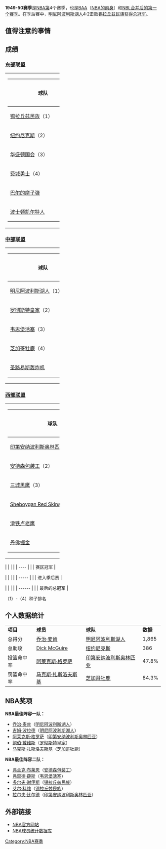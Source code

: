 **1949-50赛季**是[NBA第](../Page/NBA.md "wikilink")4个赛季，也是[BAA](https://zh.wikipedia.org/wiki/BAA "wikilink")（[NBA的前身](../Page/NBA.md "wikilink")）和[NBL合并后的第一个赛季](https://zh.wikipedia.org/wiki/NBL "wikilink")。在季后赛中，[明尼阿波利斯湖人](https://zh.wikipedia.org/wiki/明尼阿波利斯湖人 "wikilink")4:2击败[锡拉丘兹民族获得总冠军](https://zh.wikipedia.org/wiki/锡拉丘兹民族 "wikilink")。

## 值得注意的事情

## 成绩

### [东部联盟](https://zh.wikipedia.org/wiki/東部聯盟_\(NBA\) "wikilink")

<table style="width:35%;">
<colgroup>
<col style="width: 35%" />
</colgroup>
<tbody>
<tr class="odd">
<td><table style="width:244%;">
<colgroup>
<col style="width: 55%" />
<col style="width: 80%" />
<col style="width: 80%" />
<col style="width: 15%" />
<col style="width: 14%" />
</colgroup>
<thead>
<tr class="header">
<th><p>球队</p></th>
<th><p>胜</p></th>
<th><p>负</p></th>
<th><p>胜率</p></th>
<th><p>落后</p></th>
</tr>
</thead>
<tbody>
<tr class="odd">
<td><p><a href="https://zh.wikipedia.org/wiki/锡拉丘兹民族" title="wikilink">锡拉丘兹民族</a>（1）</p></td>
<td><p>51</p></td>
<td><p>13</p></td>
<td><p>.625</p></td>
<td><p>-</p></td>
</tr>
<tr class="even">
<td><p><a href="https://zh.wikipedia.org/wiki/纽约尼克斯" title="wikilink">纽约尼克斯</a>（2）</p></td>
<td><p>40</p></td>
<td><p>28</p></td>
<td><p>.588</p></td>
<td><p>13</p></td>
</tr>
<tr class="odd">
<td><p><a href="https://zh.wikipedia.org/wiki/华盛顿国会" title="wikilink">华盛顿国会</a>（3）</p></td>
<td><p>32</p></td>
<td><p>36</p></td>
<td><p>.471</p></td>
<td><p>21</p></td>
</tr>
<tr class="even">
<td><p><a href="https://zh.wikipedia.org/wiki/费城勇士" title="wikilink">费城勇士</a>（4）</p></td>
<td><p>26</p></td>
<td><p>42</p></td>
<td><p>.382</p></td>
<td><p>27</p></td>
</tr>
<tr class="odd">
<td><p><a href="https://zh.wikipedia.org/wiki/巴尔的摩子弹" title="wikilink">巴尔的摩子弹</a></p></td>
<td><p>25</p></td>
<td><p>43</p></td>
<td><p>.368</p></td>
<td><p>28</p></td>
</tr>
<tr class="even">
<td><p><a href="../Page/波士顿凯尔特人.md" title="wikilink">波士顿凯尔特人</a></p></td>
<td><p>22</p></td>
<td><p>46</p></td>
<td><p>.324</p></td>
<td><p>31</p></td>
</tr>
</tbody>
</table></td>
</tr>
</tbody>
</table>

### [中部联盟](https://zh.wikipedia.org/wiki/中部聯盟_\(NBA\) "wikilink")

<table style="width:35%;">
<colgroup>
<col style="width: 35%" />
</colgroup>
<tbody>
<tr class="odd">
<td><table style="width:244%;">
<colgroup>
<col style="width: 55%" />
<col style="width: 80%" />
<col style="width: 80%" />
<col style="width: 15%" />
<col style="width: 14%" />
</colgroup>
<thead>
<tr class="header">
<th><p>球队</p></th>
<th><p>胜</p></th>
<th><p>负</p></th>
<th><p>胜率</p></th>
<th><p>落后</p></th>
</tr>
</thead>
<tbody>
<tr class="odd">
<td><p><a href="https://zh.wikipedia.org/wiki/明尼阿波利斯湖人" title="wikilink">明尼阿波利斯湖人</a>（1）</p></td>
<td><p>51</p></td>
<td><p>17</p></td>
<td><p>.750</p></td>
<td><p>-</p></td>
</tr>
<tr class="even">
<td><p><a href="https://zh.wikipedia.org/wiki/罗彻斯特皇家" title="wikilink">罗彻斯特皇家</a>（2）</p></td>
<td><p>51</p></td>
<td><p>17</p></td>
<td><p>.750</p></td>
<td><p>-</p></td>
</tr>
<tr class="odd">
<td><p><a href="https://zh.wikipedia.org/wiki/韦恩堡活塞" title="wikilink">韦恩堡活塞</a>（3）</p></td>
<td><p>40</p></td>
<td><p>28</p></td>
<td><p>.588</p></td>
<td><p>11</p></td>
</tr>
<tr class="even">
<td><p><a href="../Page/芝加哥牡鹿.md" title="wikilink">芝加哥牡鹿</a>（4）</p></td>
<td><p>40</p></td>
<td><p>28</p></td>
<td><p>.588</p></td>
<td><p>11</p></td>
</tr>
<tr class="odd">
<td><p><a href="https://zh.wikipedia.org/wiki/圣路易斯轰炸机" title="wikilink">圣路易斯轰炸机</a></p></td>
<td><p>26</p></td>
<td><p>42</p></td>
<td><p>.382</p></td>
<td><p>25</p></td>
</tr>
</tbody>
</table></td>
</tr>
</tbody>
</table>

### [西部联盟](https://zh.wikipedia.org/wiki/西部聯盟_\(NBA\) "wikilink")

<table style="width:35%;">
<colgroup>
<col style="width: 35%" />
</colgroup>
<tbody>
<tr class="odd">
<td><table style="width:244%;">
<colgroup>
<col style="width: 55%" />
<col style="width: 80%" />
<col style="width: 80%" />
<col style="width: 15%" />
<col style="width: 14%" />
</colgroup>
<thead>
<tr class="header">
<th><p>球队</p></th>
<th><p>胜</p></th>
<th><p>负</p></th>
<th><p>胜率</p></th>
<th><p>落后</p></th>
</tr>
</thead>
<tbody>
<tr class="odd">
<td><p><a href="https://zh.wikipedia.org/wiki/印第安纳波利斯奥林匹亚" title="wikilink">印第安纳波利斯奥林匹亚</a>（1）</p></td>
<td><p>39</p></td>
<td><p>25</p></td>
<td><p>.609</p></td>
<td><p>-</p></td>
</tr>
<tr class="even">
<td><p><a href="https://zh.wikipedia.org/wiki/安德森包装工" title="wikilink">安德森包装工</a>（2）</p></td>
<td><p>37</p></td>
<td><p>37</p></td>
<td><p>.578</p></td>
<td><p>2</p></td>
</tr>
<tr class="odd">
<td><p><a href="https://zh.wikipedia.org/wiki/三城黑鹰" title="wikilink">三城黑鹰</a>（3）</p></td>
<td><p>29</p></td>
<td><p>35</p></td>
<td><p>.453</p></td>
<td><p>10</p></td>
</tr>
<tr class="even">
<td><p><a href="https://zh.wikipedia.org/wiki/Sheboygan_Red_Skins" title="wikilink">Sheboygan Red Skins</a>（4）</p></td>
<td><p>22</p></td>
<td><p>40</p></td>
<td><p>.355</p></td>
<td><p>16</p></td>
</tr>
<tr class="odd">
<td><p><a href="../Page/滑铁卢老鹰.md" title="wikilink">滑铁卢老鹰</a></p></td>
<td><p>19</p></td>
<td><p>43</p></td>
<td><p>.306</p></td>
<td><p>19</p></td>
</tr>
<tr class="even">
<td><p><a href="../Page/丹佛掘金.md" title="wikilink">丹佛掘金</a></p></td>
<td><p>11</p></td>
<td><p>51</p></td>
<td><p>.177</p></td>
<td><p>27</p></td>
</tr>
</tbody>
</table></td>
</tr>
</tbody>
</table>

|  |      |
|  | ---- |
|  | 赛区冠军 |

|  |       |
|  | ----- |
|  | 进入季后赛 |

|  |        |
|  | ------ |
|  | 最后的总冠军 |

（1）-（4）种子排名

## 个人数据统计

|        |                                                                       |                                                                     |        |
| ------ | --------------------------------------------------------------------- | ------------------------------------------------------------------- | ------ |
| **项目** | **球员**                                                                | **球队**                                                              | **数据** |
| 总得分    | [乔治·麦肯](https://zh.wikipedia.org/wiki/乔治·麦肯 "wikilink")               | [明尼阿波利斯湖人](https://zh.wikipedia.org/wiki/明尼阿波利斯湖人 "wikilink")       | 1,865  |
| 总助攻    | [Dick McGuire](https://zh.wikipedia.org/wiki/Dick_McGuire "wikilink") | [纽约尼克斯](https://zh.wikipedia.org/wiki/纽约尼克斯 "wikilink")             | 386    |
| 投篮命中率  | [阿莱克斯·格罗萨](https://zh.wikipedia.org/wiki/阿莱克斯·格罗萨 "wikilink")         | [印第安纳波利斯奥林匹亚](https://zh.wikipedia.org/wiki/印第安纳波利斯奥林匹亚 "wikilink") | 47.8%  |
| 罚篮命中率  | [马克斯·扎斯洛夫斯基](../Page/马克斯·扎斯洛夫斯基.md "wikilink")                        | [芝加哥牡鹿](../Page/芝加哥牡鹿.md "wikilink")                                | 84.3%  |

## NBA奖项

**NBA最佳阵容一队：**

  - [乔治·麦肯](https://zh.wikipedia.org/wiki/乔治·麦肯 "wikilink")（[明尼阿波利斯湖人](https://zh.wikipedia.org/wiki/明尼阿波利斯湖人 "wikilink")）
  - [吉姆·波拉德](../Page/吉姆·波拉德.md "wikilink")（[明尼阿波利斯湖人](https://zh.wikipedia.org/wiki/明尼阿波利斯湖人 "wikilink")）
  - [阿莱克斯·格罗萨](https://zh.wikipedia.org/wiki/阿莱克斯·格罗萨 "wikilink")（[印第安纳波利斯奥林匹亚](https://zh.wikipedia.org/wiki/印第安纳波利斯奥林匹亚 "wikilink")）
  - [鲍伯·戴维斯](https://zh.wikipedia.org/wiki/鲍伯·戴维斯 "wikilink")（[罗彻斯特皇家](https://zh.wikipedia.org/wiki/罗彻斯特皇家 "wikilink")）
  - [马克斯·扎斯洛夫斯基](../Page/马克斯·扎斯洛夫斯基.md "wikilink")（[芝加哥牡鹿](../Page/芝加哥牡鹿.md "wikilink")）

**NBA最佳阵容二队：**

  - [弗兰克·布莱恩](../Page/弗兰克·布莱恩.md "wikilink")（[安德森包装工](https://zh.wikipedia.org/wiki/安德森包装工 "wikilink")）
  - [弗雷德·薛斯](https://zh.wikipedia.org/wiki/弗雷德·薛斯 "wikilink")（[韦恩堡活塞](https://zh.wikipedia.org/wiki/韦恩堡活塞 "wikilink")）
  - [多尔夫·谢伊斯](https://zh.wikipedia.org/wiki/多尔夫·谢伊斯 "wikilink")（[锡拉丘兹民族](https://zh.wikipedia.org/wiki/锡拉丘兹民族 "wikilink")）
  - [艾尔·科维](https://zh.wikipedia.org/wiki/艾尔·科维 "wikilink")（[锡拉丘兹民族](https://zh.wikipedia.org/wiki/锡拉丘兹民族 "wikilink")）
  - [拉尔夫·比尔德](https://zh.wikipedia.org/wiki/拉尔夫·比尔德 "wikilink")（[印第安纳波利斯奥林匹亚](https://zh.wikipedia.org/wiki/印第安纳波利斯奥林匹亚 "wikilink")）

## 外部链接

  - [NBA官方网站](http://www.nba.com)
  - [NBA球员统计数据库](https://web.archive.org/web/20150205103359/http://www.btgraphix.com/nba/)

[Category:NBA赛季](https://zh.wikipedia.org/wiki/Category:NBA赛季 "wikilink")